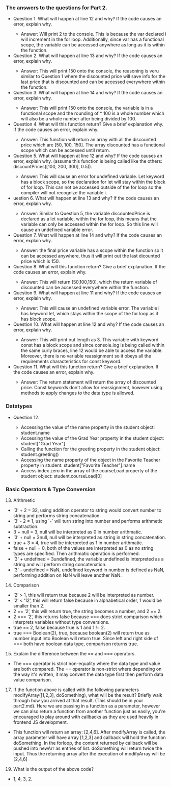 ### The answers to the questions for Part 2.
<ul> 
    <li>Question 1. What will happen at line 12 and why? If the code causes an error, explain why. </li>
    <ul>
        <li> Answer: Will print 2 to the console. This is because the var declared i will increment in the for loop. Additionally, since var has a functional scope, the variable can be accessed anywhere as long as it is within the function. </li>
    </ul>
    <li>Question 2. What will happen at line 13 and why? If the code causes an error, explain why. </li>
    <ul>
        <li>Answer: This will print 150 onto the console, the reasoning is veru similar to Question 1 where the discounted price will save info for the last price that is discounted and can be accessed everywhere within the function.</li>
    </ul>
    <li>Question 3. What will happen at line 14 and why? If the code causes an error, explain why. </li>
    <ul>
        <li>Answer: This will print 150 onto the console, the variable is in a functional scope and the rounding of * 100 is a whole number which will also be a whole number after being divided by 100.</li>
    </ul>
    <li>Question 4. What will this function return? Give a brief explanation why. If the code causes an error, explain why. </li>
    <ul>
        <li>Answer: This function will return an array with all the discounted price which are [50, 100, 150]. The array discounted has a functional scope which can be accessed until return. </li>
    </ul>
    <li>Question 5. What will happen at line 12 and why?  If the code causes an error, explain why. (assume this function is being called like the others: discountPrices([100, 200, 300], 0.5)).</li>
    <ul>
        <li>Answer: This will cause an error for undefined variable. Let keyword has a block scope, so the declaration for let will stay within the block of for loop. This can not be accessed outside of the for loop so the compiler will not recognize the variable i. </li>
    </ul>
    <li>uestion 6. What will happen at line 13 and why? If the code causes an error, explain why.</li>
    <ul>
        <li>Answer: Similar to Question 5, the variable discountedPrice is declared as a let variable, within the for loop, this means that the variable can only be accessed within the for loop. So this line will cause an undefined variable error.  </li>
    </ul>
    <li>Question 7. What will happen at line 14 and why? If the code causes an error, explain why.</li>
    <ul>
        <li>Answer: the final price variable has a scope within the function so it can be accessed anywhere, thus it will print out the last  dicounted price which is 150. </li>
    </ul>
    <li>Question 8. What will this function return? Give a brief explanation. If the code causes an error, explain why.</li>
    <ul>
        <li>Answer: This will return [50,100,150], which the return variable of discounted can be accessed everywhere within the function.  </li>
    </ul>
    <li>Question 9. What will happen at line 11 and why? If the code causes an error, explain why.</li>
    <ul>
        <li>Answer: This will cause an undefined variable error. The variable i has keyword let, which stays within the scope of the for loop as it has block scope. </li>
    </ul>
    <li>Question 10. What will happen at line 12 and why? If the code causes an error, explain why.</li>
    <ul>
        <li>Answer: This will print out length as 3. This variable with keyword const has a block scope and since console.log is being called within the same curly braces, line 12 would be able to access the variable. Moreover, there is no variable reassignment so it obeys all the requirements characteristics for const keyword.</li>
    </ul>
    <li>Question 11. What will this function return? Give a brief explanation. If the code causes an error, explain why.</li>
    <ul>
        <li>Answer: The return statement will return the array of discounted price. Const keywords don't allow for reassignment, however using methods to apply changes to the data type is allowed.</li>
    </ul>
</ul>

### Datatypes
<ul>
<li>Question 12. </li>
    <ul>
        <li>Accessing the value of the name property in the student object: student.name</li>
        <li>Accessing the value of the Grad Year property in the student object: student["Grad Year"] </li>
        <li>Calling the function for the greeting property in the student object: student.greeting()</li>
        <li>Accessing the name property of the object in the Favorite Teacher property in student: student["Favorite Teacher"].name</li>
        <li>Access index zero in the array of the courseLoad property of the student object: student.courseLoad[0]</li>
    </ul>
</ul>

### Basic Operators & Type Conversion 
13. Arithmetic
<ul>
<li>‘3’ + 2 = 32, using addition operator to string would convert number to string and performs string concatenation.</li>
<li>‘3’ - 2 = 1, using `-` will turn string into number and performs arithmetic subtraction. </li>
<li>3 + null = 3, null will be interpreted as 0 in number arithmatic. </li>
<li>‘3’ + null = 3null, null will be interpreted as string in string concatenation. </li>
<li>true + 3 = 4, true will be interpreted as 1 in number arithmatic. </li>
<li>false + null = 0, both of the values are interpreted as 0 as no string types are specified. Then arithmatic operation is performed.</li>
<li>'3' + undefined = 3undefined, the variable undefined is interpreted as a string and will perform string concatenation.</li>
<li>'3' - undefined = NaN, undefined keyword in number is defined as NaN, performing addition on NaN will leave another NaN.</li>
</ul>

14. Comparison
<ul>
<li>‘2’ > 1, this will return true because 2 will be interpreted as number. </li>
<li>‘2’ < ‘12’, this will return false because in alphabetical order, 1 would be smaller than 2. </li>
<li>2 == ‘2’, this will return true, the string becomes a number, and 2 == 2. </li>
<li>2 === ‘2’, this returns false because === does strict comparison which interprets variables without type conversions. </li>
<li>true == 2, false because true is 1 and 1 != 2. </li>
<li>true === Boolean(2), true, because boolean(2) will return true as number input into Boolean will return true. Since left and right side of === both have boolean data type, comparison returns true. </li>
</ul>   

15.  Explain the difference between the == and === operators.
<ul>
<li>The === operator is strict non-equality where the data type and value are both compared. The == operator is non-strict where depending on the way it's written, it may convert the data type first then perform data value comparison.</li>
</ul>

17. If the function above is called with the following parameters modifyArray([1,2,3], doSomething), what will be the result? Briefly walk through how you arrived at that result. (This should be in your part2.md). Here we are passing in a function as a parameter, however we can also return a function from another function just as easily, you're encouraged to play around with callbacks as they are used heavily in frontend JS development. 
<ul>
<li>
This function will return an array: [2,4,6]. After modifyArray is called, the array parameter will have array [1,2,3] and callback will hold the function doSomething. In the forloop, the content returned by callback will be pushed into newArr as entries of list. doSomething will return twice the input. Thus the returning array after the execution of modifyArray will be [2,4,6]
</li>
</ul>

19. What is the output of the above code?
<ul>
<li>
1, 4, 3, 2.
</li>
</ul>